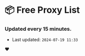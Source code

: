 # :package: Free Proxy List
### Updated every 15 minutes.

- Last updated: `2024-07-19 11:33`

:heart:
